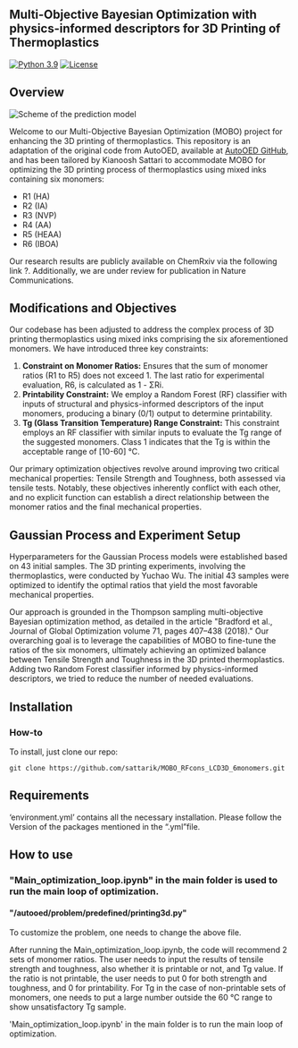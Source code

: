 ## Multi-Objective Bayesian Optimization with physics-informed descriptors for 3D Printing of Thermoplastics

[![Python 3.9](https://img.shields.io/badge/python-3.9-blue.svg)](https://www.python.org/downloads/release/python-390/) [![License](https://img.shields.io/badge/license-MIT-green.svg)](LICENSE) 


## Overview

![Scheme of the prediction model](https://github.com/sattarik/MOBO_RFcons_LCD3D_6monomers/blob/master/Algorithm.jpg)

Welcome to our Multi-Objective Bayesian Optimization (MOBO) project for enhancing the 3D printing of thermoplastics. This repository is an adaptation of the original code from AutoOED, available at [AutoOED GitHub](https://github.com/autooed/autooed), and has been tailored by Kianoosh Sattari to accommodate MOBO for optimizing the 3D printing process of thermoplastics using mixed inks containing six monomers:

- R1 (HA)
- R2 (IA)
- R3 (NVP)
- R4 (AA)
- R5 (HEAA)
- R6 (IBOA)

Our research results are publicly available on ChemRxiv via the following link ?. 
Additionally, we are under review for publication in Nature Communications.

## Modifications and Objectives
Our codebase has been adjusted to address the complex process of 3D printing thermoplastics using mixed inks comprising the six aforementioned monomers. We have introduced three key constraints:

1. **Constraint on Monomer Ratios:** Ensures that the sum of monomer ratios (R1 to R5) does not exceed 1. The last ratio for experimental evaluation, R6, is calculated as 1 - ΣRi.
2. **Printability Constraint:** We employ a Random Forest (RF) classifier with inputs of structural and physics-informed descriptors of the input monomers, producing a binary (0/1) output to determine printability.
3. **Tg (Glass Transition Temperature) Range Constraint:** This constraint employs an RF classifier with similar inputs to evaluate the Tg range of the suggested monomers. Class 1 indicates that the Tg is within the acceptable range of [10-60] °C.

Our primary optimization objectives revolve around improving two critical mechanical properties: Tensile Strength and Toughness, both assessed via tensile tests. Notably, these objectives inherently conflict with each other, and no explicit function can establish a direct relationship between the monomer ratios and the final mechanical properties.

## Gaussian Process and Experiment Setup
Hyperparameters for the Gaussian Process models were established based on 43 initial samples. The 3D printing experiments, involving the thermoplastics, were conducted by Yuchao Wu. The initial 43 samples were optimized to identify the optimal ratios that yield the most favorable mechanical properties.

Our approach is grounded in the Thompson sampling multi-objective Bayesian optimization method, as detailed in the article "Bradford et al., Journal of Global Optimization volume 71, pages 407–438 (2018)." Our overarching goal is to leverage the capabilities of MOBO to fine-tune the ratios of the six monomers, ultimately achieving an optimized balance between Tensile Strength and Toughness in the 3D printed thermoplastics. 
Adding two Random Forest classifier informed by physics-informed descriptors, we tried to reduce the number of needed evaluations. 

## Installation
### How-to
To install, just clone our repo:
```
git clone https://github.com/sattarik/MOBO_RFcons_LCD3D_6monomers.git
```
## Requirements

‘environment.yml’ contains all the necessary installation. 
Please follow the Version of the packages mentioned in the “.yml”file. 

## How to use
### "Main_optimization_loop.ipynb" in the main folder is used to run the main loop of optimization.


#### "/autooed/problem/predefined/printing3d.py"
To customize the problem, one needs to change the above file. 

After running the Main_optimization_loop.ipynb, the code will recommend 2 sets of monomer ratios. The user needs to input the results of tensile strength and toughness, also whether it is printable or not, and Tg value. If the ratio is not printable, the user needs to put 0 for both strength and toughness, and 0 for printability. For Tg in the case of non-printable sets of monomers, one needs to put a large number outside the 60 °C range to show unsatisfactory Tg sample.

'Main_optimization_loop.ipynb' in the main folder is to run the main loop of optimization. 
